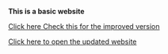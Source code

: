 **This is a basic website**

[Click here Check this for the improved version](https://github.com/kamleshrao-gs/get-2024-microsoft/tree/main/workarea/Subhasis-Gouda/Live_Project)

[Click here to open the updated website](https://subhasisgouda.github.io/)